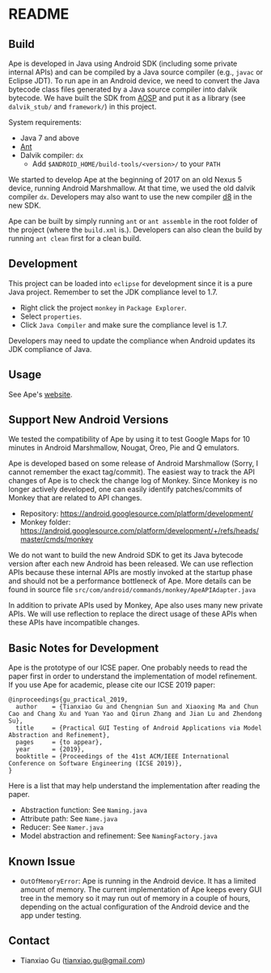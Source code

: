 # README

## Build

Ape is developed in Java using Android SDK (including some private internal APIs)
and can be compiled by a Java source compiler (e.g., `javac` or Eclipse JDT).
To run ape in an Android device, we need to convert the Java bytecode class files generated by a Java source compiler into dalvik bytecode.
We have built the SDK from [AOSP](https://source.android.com/) and put it as a library (see `dalvik_stub/` and `framework/`) in this project.

System requirements:

* Java 7 and above
* [Ant](http://ant.apache.org/)
* Dalvik compiler: `dx`
    * Add `$ANDROID_HOME/build-tools/<version>/` to your `PATH`

We started to develop Ape at the beginning of 2017 on an old Nexus 5 device, running Android Marshmallow.
At that time, we used the old dalvik compiler `dx`.
Developers may also want to use the new compiler [d8](https://developer.android.com/studio/command-line/d8) in the new SDK.

Ape can be built by simply running `ant` or `ant assemble` in the root folder of the project (where the `build.xml` is.).
Developers can also clean the build by running `ant clean` first for a clean build.

## Development

This project can be loaded into `eclipse` for development since it is a pure Java project.
Remember to set the JDK compliance level to 1.7.

* Right click the project `monkey` in `Package Explorer`.
* Select `properties`.
* Click `Java Compiler` and make sure the compliance level is 1.7.

Developers may need to update the compliance when Android updates its JDK compliance of Java.

## Usage

See Ape's [website](http://gutianxiao.com/ape/).


## Support New Android Versions

We tested the compatibility of Ape by using it to test Google Maps for 10 minutes in Android Marshmallow, Nougat, Oreo, Pie and Q emulators.

Ape is developed based on some release of Android Marshmallow (Sorry, I cannot remember the exact tag/commit).
The easiest way to track the API changes of Ape is to check the change log of Monkey.
Since Monkey is no longer actively developed, one can easily identify patches/commits of Monkey that are related to API changes.

* Repository: <https://android.googlesource.com/platform/development/>
* Monkey folder: <https://android.googlesource.com/platform/development/+/refs/heads/master/cmds/monkey>

We do not want to build the new Android SDK to get its Java bytecode version after each new Android has been released.
We can use reflection APIs because these internal APIs are mostly invoked at the startup phase and should not be a performance bottleneck of Ape.
More details can be found in source file `src/com/android/commands/monkey/ApeAPIAdapter.java`

In addition to private APIs used by Monkey, Ape also uses many new private APIs. We will use reflection to replace the direct usage of these APIs when these APIs have incompatible changes.

## Basic Notes for Development

Ape is the prototype of our ICSE paper. One probably needs to read the paper first in order to understand the implementation of model refinement.
If you use Ape for academic, please cite our ICSE 2019 paper:

```
@inproceedings{gu_practical_2019,
  author    = {Tianxiao Gu and Chengnian Sun and Xiaoxing Ma and Chun Cao and Chang Xu and Yuan Yao and Qirun Zhang and Jian Lu and Zhendong Su},
  title     = {Practical GUI Testing of Android Applications via Model Abstraction and Refinement},
  pages     = {to appear},
  year      = {2019},
  booktitle = {Proceedings of the 41st ACM/IEEE International Conference on Software Engineering (ICSE 2019)},
}
```

Here is a list that may help understand the implementation after reading the paper.

* Abstraction function: See `Naming.java`
* Attribute path: See `Name.java`
* Reducer: See `Namer.java`
* Model abstraction and refinement: See `NamingFactory.java`

## Known Issue

* `OutOfMemoryError`: Ape is running in the Android device. It has a limited amount of memory. The current implementation of Ape keeps every GUI tree in the memory so it may run out of memory in a couple of hours, depending on the actual configuration of the Android device and the app under testing.

## Contact

* Tianxiao Gu (tianxiao.gu@gmail.com)
